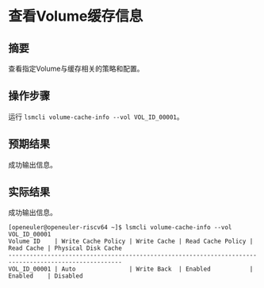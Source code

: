 # 查看Volume缓存信息

## 摘要

查看指定Volume与缓存相关的策略和配置。

## 操作步骤

运行 `lsmcli volume-cache-info --vol VOL_ID_00001`。

## 预期结果

成功输出信息。

## 实际结果

成功输出信息。

```log
[openeuler@openeuler-riscv64 ~]$ lsmcli volume-cache-info --vol VOL_ID_00001
Volume ID    | Write Cache Policy | Write Cache | Read Cache Policy | Read Cache | Physical Disk Cache
------------------------------------------------------------------------------------------------------
VOL_ID_00001 | Auto               | Write Back  | Enabled           | Enabled    | Disabled 
```